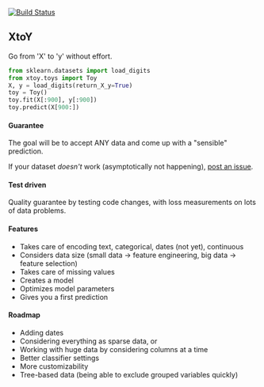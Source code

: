 [![Build Status](https://travis-ci.org/kootenpv/xtoy.svg?branch=master)](https://travis-ci.org/kootenpv/xtoy)

## XtoY

Go from 'X' to 'y' without effort.

``` python
from sklearn.datasets import load_digits
from xtoy.toys import Toy
X, y = load_digits(return_X_y=True)
toy = Toy()
toy.fit(X[:900], y[:900])
toy.predict(X[900:])
```

#### Guarantee

The goal will be to accept ANY data and come up with a "sensible" prediction.

If your dataset *doesn't* work (asymptotically not happening), [post an issue](https://github.com/kootenpv/xtoy/issues).

#### Test driven

Quality guarantee by testing code changes, with loss measurements on lots of data problems.

#### Features

- Takes care of encoding text, categorical, dates (not yet), continuous
- Considers data size (small data -> feature engineering, big data -> feature selection)
- Takes care of missing values
- Creates a model
- Optimizes model parameters
- Gives you a first prediction

#### Roadmap

- Adding dates
- Considering everything as sparse data, or
- Working with huge data by considering columns at a time
- Better classifier settings
- More customizability
- Tree-based data (being able to exclude grouped variables quickly)

